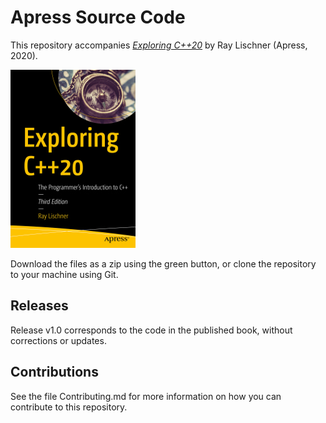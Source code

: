 # Apress Source Code

This repository accompanies [*Exploring C++20*](https://www.apress.com/9781484259603) by Ray Lischner (Apress, 2020).

[comment]: #cover
![Cover image](9781484259603.jpg)

Download the files as a zip using the green button, or clone the repository to your machine using Git.

## Releases

Release v1.0 corresponds to the code in the published book, without corrections or updates.

## Contributions

See the file Contributing.md for more information on how you can contribute to this repository.